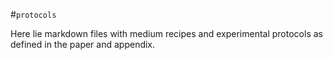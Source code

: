 #`protocols`

Here lie markdown files with medium recipes and experimental protocols as defined
in the paper and appendix.